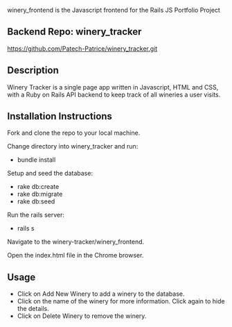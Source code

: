  winery_frontend is the Javascript frontend for the Rails JS Portfolio Project

##  Backend Repo: winery_tracker 
https://github.com/Patech-Patrice/winery_tracker.git

## Description
Winery Tracker is a single page app written in Javascript, HTML and CSS, with a Ruby on Rails API backend to keep track of all wineries a user visits.

## Installation Instructions
Fork and clone the repo to your local machine.

Change directory into winery_tracker and run:
* bundle install

Setup and seed the database:
* rake db:create
* rake db:migrate
* rake db:seed
  
Run the rails server: 
* rails s

Navigate to the winery-tracker/winery_frontend.

Open the index.html file in the Chrome browser. 

## Usage
* Click on Add New Winery to add a winery to the database.
* Click on the name of the winery for more information. Click again to hide the details.
* Click on Delete Winery to remove the winery.


